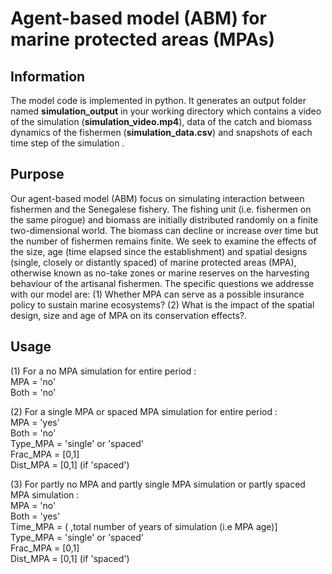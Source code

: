 # Agent-based model (ABM) for marine protected areas (MPAs)

## Information
The model code is implemented in python. It generates an output folder named **simulation_output** in your working directory  which contains a video of the simulation (**simulation_video.mp4**), data of the catch and biomass dynamics of the fishermen (**simulation_data.csv**)  and snapshots of each time step of the simulation . 

## **Purpose**
Our agent-based model (ABM) focus on simulating  interaction between fishermen and the Senegalese fishery. The fishing unit (i.e. fishermen on the same pirogue) and biomass are initially distributed randomly on a finite two-dimensional world. The biomass can decline or increase over time but the number of fishermen remains finite. We seek to examine the effects of the size, age (time elapsed since the establishment) and spatial designs (single, closely or distantly spaced) of marine protected areas (MPA), otherwise known as no-take zones or marine reserves on the harvesting behaviour of the artisanal fishermen. The specific questions we addresse with our model are: (1) Whether MPA can serve as a possible insurance policy to sustain marine ecosystems?  (2) What is the impact of the spatial design, size and age of MPA on its conservation effects?. 

## Usage ##
(1) For a no MPA simulation for entire period : \
MPA = 'no'   \
Both = 'no' 

(2) For a single MPA or spaced MPA simulation for entire period : \
MPA = 'yes'    \
Both = 'no'  \
Type_MPA = 'single' or 'spaced'\
Frac_MPA = [0,1] \
Dist_MPA = [0,1] (if 'spaced')  

(3) For partly no MPA and partly single MPA simulation or partly spaced MPA simulation : \
MPA = 'no'    \
Both = 'yes'  \
Time_MPA = ( ,total number of years of simulation (i.e MPA age)] \
Type_MPA = 'single' or 'spaced' \
Frac_MPA = [0,1] \
Dist_MPA = [0,1] (if 'spaced')







